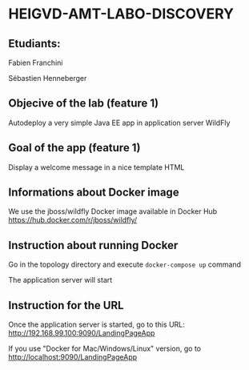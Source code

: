 # HEIGVD-AMT-LABO-DISCOVERY

## Etudiants:
Fabien Franchini  

Sébastien Henneberger    


## Objecive of the lab (feature 1)
Autodeploy a very simple Java EE app in application server WildFly

## Goal of the app (feature 1)
Display a welcome message in a nice template HTML

## Informations about Docker image
We use the jboss/wildfly Docker image available in Docker Hub
https://hub.docker.com/r/jboss/wildfly/

## Instruction about running Docker
Go in the topology directory and execute `docker-compose up` command  

The application server will start

## Instruction for the URL
Once the application server is started, go to this URL: http://192.168.99.100:9090/LandingPageApp   

If you use "Docker for Mac/Windows/Linux" version, go to <http://localhost:9090/LandingPageApp>
